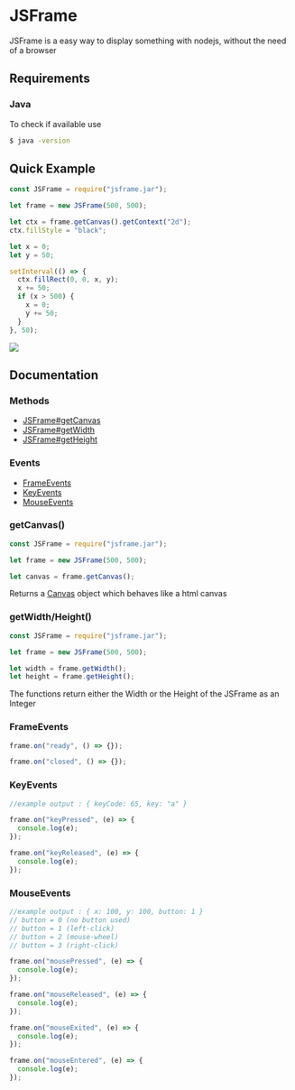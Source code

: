 # JSFrame

JSFrame is a easy way to display something with nodejs, without the need of a browser

## Requirements

### Java

To check if available use

```bash
$ java -version
```

## Quick Example

```javascript
const JSFrame = require("jsframe.jar");

let frame = new JSFrame(500, 500);

let ctx = frame.getCanvas().getContext("2d");
ctx.fillStyle = "black";

let x = 0;
let y = 50;

setInterval(() => {
  ctx.fillRect(0, 0, x, y);
  x += 50;
  if (x > 500) {
    x = 0;
    y += 50;
  }
}, 50);
```

![](https://gyazo.com/eafe7145a0dca0dab739b12aa9431321.gif)

## Documentation

### Methods

- [JSFrame#getCanvas](#getcanvas)
- [JSFrame#getWidth](#getwidthheight)
- [JSFrame#getHeight](#getwidthheight)

### Events

- [FrameEvents](#frameevents)
- [KeyEvents](#keyevents)
- [MouseEvents](#mouseevents)

### getCanvas()

```javascript
const JSFrame = require("jsframe.jar");

let frame = new JSFrame(500, 500);

let canvas = frame.getCanvas();
```

Returns a [Canvas](https://www.npmjs.com/package/canvas) object which behaves like a html canvas

### getWidth/Height()

```javascript
const JSFrame = require("jsframe.jar");

let frame = new JSFrame(500, 500);

let width = frame.getWidth();
let height = frame.getHeight();
```
The functions return either the Width or the Height of the JSFrame as an Integer 
### FrameEvents

```javascript
frame.on("ready", () => {});

frame.on("closed", () => {});
```

### KeyEvents

```javascript
//example output : { keyCode: 65, key: "a" }

frame.on("keyPressed", (e) => {
  console.log(e);
});

frame.on("keyReleased", (e) => {
  console.log(e);
});
```

### MouseEvents

```javascript
//example output : { x: 100, y: 100, button: 1 }
// button = 0 (no button used)
// button = 1 (left-click)
// button = 2 (mouse-wheel)
// button = 3 (right-click)

frame.on("mousePressed", (e) => {
  console.log(e);
});

frame.on("mouseReleased", (e) => {
  console.log(e);
});

frame.on("mouseExited", (e) => {
  console.log(e);
});

frame.on("mouseEntered", (e) => {
  console.log(e);
});
```
